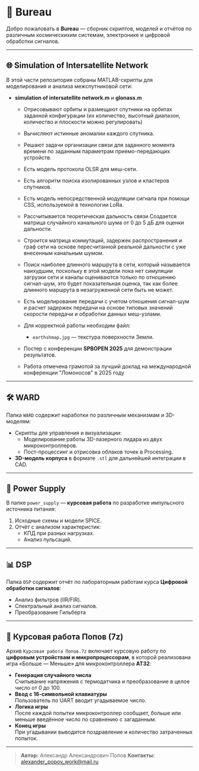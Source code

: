 # 🚀 Bureau

Добро пожаловать в **Bureau** — сборник скриптов, моделей и отчётов по различным  космическихим системам, электронике и цифровой обработки сигналов.

---

## 🌐 Simulation of Intersatellite Network

В этой части репозитория собраны MATLAB-скрипты для моделирования и анализа межспутниковой сети:

- **simulation of intersatellite network.m** и **glonass.m**  
  - Отрисовывают орбиты и размещают спутники на орбитах заданной конфигурации (их количество, высотный диапазон, количество и плоскости можно регулировать)  
  - Вычисляют истинные аномалии каждого спутника.  
  - Решают задачи организации связи для заданного момента времени по заданным параметрам приемо-передающих устройств.
  - Есть модель протокола OLSR для меш-сети.
  - Есть алгоритм поиска изолированных узлов и кластеров спутников.
  - Есть модель непосредственной модуляции сигнала при помощи CSS, используемой в технологии LoRa.
  - Рассчитывается теоретическая дальность связи Создается матрица случайного канального шума от 0 до 5 дБ для оценки дальности.
  - Строится матрица коммутаций, задержек распространения и граф сети на основе пересчитанной реальной дальности с уже внесенным канальным шумом. 
  - Поиск наиболее длинного маршрута в сети, который называется наихудшим, поскольку в этой модели пока нет симуляции загрузки сети и каналы оцениваются только по отношению сигнал-шум, это будет показательная оценка, так как более длинного маршрута в незагруженной сети быть не может.
  - Есть моделирование передачи с учетом отношения сигнал-шум и расчет задержек передачи на основе типовых значений скорости передачи и обработки данных меш-узлами.

  - Для корректной работы необходим файл:
    - `earthshmap.jpg` — текстура поверхности Земли.
  - Постер с конференции **SPBOPEN 2025** для демонстрации результатов.
  - Работа отмечена грамотой за лучший доклад на международной конференции "Ломоносов" в 2025 году
---

## 🛠 WARD

Папка `WARD` содержит наработки по различным механизмам и 3D-моделям:

- Скрипты для управления и визуализации:
  - Моделирование работы 3D-лазерного лидара из двух микроконтроллеров.
  - Пост-процессинг и отрисовка облаков точек в Processing.
- **3D-модель корпуса** в формате `.stl` для дальнейшей интеграции в CAD.

---

## 🔌 Power Supply

В папке `power_supply` — **курсовая работа** по разработке импульсного источника питания:

1. Исходные схемы и модели SPICE.
2. Отчёт с анализом характеристик:
   - КПД при разных нагрузках.
   - Анализ пульсаций.
---

## 📊 DSP

Папка `DSP` содержит отчёт по лабораторным работам курса **Цифровой обработки сигналов**:

- Анализ фильтров (IIR/FIR).
- Спектральный анализ сигналов.
- Преобразование Гильберта

---

## 💾 Курсовая работа Попов (7z)

Архив `Курсовая работа Попов.7z` включает курсовую работу по **цифровым устройствам и микропроцессорам**, в которой реализована игра «Больше — Меньше» для микроконтроллера **AT32**:

- **Генерация случайного числа**  
  Считывание напряжения с термодатчика и преобразование в целое число от 0 до 100.
- **Ввод с 16-символьной клавиатуры**  
  Пользователь по UART вводит угадываемое число.
- **Логика игры**  
  После каждой попытки микроконтроллер сообщает, больше или меньше введённое число по сравнению с загаданным.
- **Конец игры**  
  При угадывании выводится поздравление и количество затраченных попыток.

---

> **Автор:** Александр Александрович Попов 
> **Контакты:** alexander_popov_work@mail.ru
